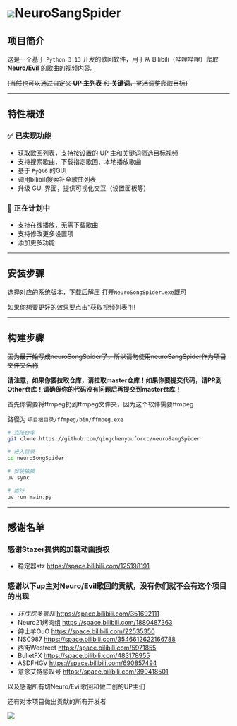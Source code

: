 # ![](https://qingchenyou-1301914189.cos.ap-beijing.myqcloud.com/this_32.png)NeuroSangSpider



## 项目简介

这是一个基于 `Python 3.13` 开发的歌回软件，用于从 Bilibili（哔哩哔哩）爬取 **Neuro/Evil** 的歌曲的视频内容。

~~(当然也可以通过自定义 **UP 主列表** 和 **关键词**，灵活调整爬取目标)~~

---

## 特性概述
### ✅ 已实现功能
- 获取歌回列表，支持按设置的 UP 主和关键词筛选目标视频
- 支持搜索歌曲，下载指定歌回、本地播放歌曲
- 基于 `PyQt6` 的GUI
- 调用bilibili搜索补全歌曲列表
- 升级 GUI 界面，提供可视化交互（设置面板等）

### 🚧 正在计划中
- 支持在线播放，无需下载歌曲
- 支持修改更多设置项
- 添加更多功能

---

## 安装步骤

选择对应的系统版本，下载后解压
打开`NeuroSongSpider.exe`既可

如果你想要更好的效果要点击“获取视频列表”!!!

---

## 构建步骤

~~因为最开始写成neuroSongSpider了，所以请勿使用neuroSangSpider作为项目文件夹名称~~

**请注意，如果你要拉取仓库，请拉取master仓库！如果你要提交代码，请PR到Other仓库！请确保你的代码没有问题后再提交到master仓库！**

首先你需要将ffmpeg扔到ffmpeg文件夹，因为这个软件需要ffmpeg

路径为 `项目根目录/ffmpeg/bin/ffmpeg.exe`

```bash
# 克隆仓库
git clone https://github.com/qingchenyouforcc/neuroSangSpider

# 进入目录
cd neuroSongSpider

# 安装依赖
uv sync

# 运行
uv run main.py
```

---

## 感谢名单

### 感谢Stazer提供的加载动画授权

- 稳定器stz https://space.bilibili.com/125198191

### 感谢以下up主对Neuro/Evil歌回的贡献，没有你们就不会有这个项目的出现

- _环戊烷多氢菲_ https://space.bilibili.com/351692111
- Neuro21烤肉组 https://space.bilibili.com/1880487363
- 绅士羊OuO https://space.bilibili.com/22535350
- NSC987 https://space.bilibili.com/3546612622166788
- 西街Westreet https://space.bilibili.com/5971855
- BulletFX https://space.bilibili.com/483178955
- ASDFHGV https://space.bilibili.com/690857494
- 意念艾特感叹号 https://space.bilibili.com/390418501

以及感谢所有切Neuro/Evil歌回和做二创的UP主们

还有对本项目做出贡献的所有开发者

![](https://qingchenyou-1301914189.cos.ap-beijing.myqcloud.com/681dcdd42da7fc5484c1dd3a9875b54a_324.png)
